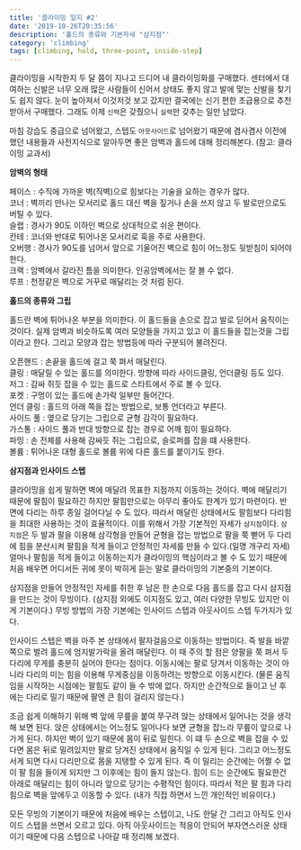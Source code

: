 ```yaml
---
title: '클라이밍 일지 #2'
date: '2019-10-26T20:35:56'
description: '홀드의 종류와 기본자세 "삼지점"'
category: 'climbing'
tags: [climbing, hold, three-point, inside-step]
---
```


클라이밍을 시작한지 두 달 쯤이 지나고 드디어 내 클라이밍화를 구매했다. 센터에서 대여하는 신발은 너무 오래 많은 사람들이 신어서 상태도 좋지 않고 발에 맞는 신발을 찾기도 쉽지 않다. 눈이 높아져서 이것저것 보고 갔지만 결국에는 신기 편한 초급용으로 추천받아서 구매했다. 그래도 이제 `신력`은 갖췄으니 `실력`만 갖추는 일만 남았다.

마침 강습도 중급으로 넘어왔고, 스텝도 `아웃사이드`로 넘어왔기 때문에 겸사겸사 이전에 했던 내용들과 사전지식으로 알아두면 좋은 암벽과 홀드에 대해 정리해본다. (참고: 클라이밍 교과서)

**암벽의 형태**

페이스 : 수직에 가까운 벽(직벽)으로 힘보다는 기술을 요하는 경우가 많다.  
코너 : 벽끼리 만나는 모서리로 홀드 대신 벽을 짚거나 손을 쓰지 않고 두 발로만으로도 버틸 수 있다.  
슬랩 : 경사가 90도 이하인 벽으로 상대적으로 쉬운 편이다.  
칸테 : 코너와 반대로 튀어나온 모서리로 훅을 주로 사용한다.  
오버행 : 경사가 90도를 넘어서 앞으로 기울어진 벽으로 힘이 어느정도 뒷받침이 되어야 한다.  
크랙 : 암벽에서 갈라진 틈을 의미한다. 인공암벽에서는 잘 볼 수 없다.  
루프 : 천정같은 벽으로 거꾸로 매달리는 것 처럼 된다.

**홀드의 종류와 그립**

홀드란 벽에 튀어나온 부분을 의미한다. 이 홀드들을 손으로 잡고 발로 딛어서 움직이는 것이다.
실제 암벽과 비슷하도록 여러 모양들을 가지고 있고 이 홀드들을 잡는것을 그립이라고 한다. 그리고 모양과 잡는 방법등에 따라 구분되어 불려진다.

오픈핸드 : 손끝을 홀드에 걸고 쭉 펴서 매달린다.  
클링 : 매달릴 수 있는 홀드를 의미한다. 방향에 따라 사이드클링, 언더클링 등도 있다.  
저그 : 감싸 쥐듯 잡을 수 있는 홀드로 스타트에서 주로 볼 수 있다.  
포켓 : 구멍이 있는 홀드에 손가락 일부만 들어간다.  
언더 클링 : 홀드의 아래 쪽을 잡는 방법으로, 보통 언더라고 부른다.  
사이드 풀 : 옆으로 당기는 그립으로 균형 감각이 필요하다.  
가스통 : 사이드 풀과 반대 방향으로 잡는 경우로 어깨 힘이 필요하다.  
파밍 : 손 전체를 사용해 감싸듯 쥐는 그립으로, 슬로퍼를 잡을 떄 사용한다.  
볼륨 : 튀어나온 대형 홀드로 볼륨 위에 다른 홀드를 붙이기도 한다.

**삼지점과 인사이드 스텝**

클라이밍을 쉽게 말하면 벽에 매달려 목표한 지점까지 이동하는 것이다. 벽에 매달리기 때문에 팔힘이 필요하긴 하지만 팔힘만으로는 아무리 좋아도 한계가 있기 마련이다. 반면에 다리는 하루 종일 걸어다닐 수 도 있다. 따라서 매달린 상태에서도 팔힘보다 다리힘을 최대한 사용하는 것이 효율적이다. 이를 위해서 가장 기본적인 자세가 `삼지점`이다. `삼지점`은 두 발과 팔을 이용해 삼각형을 만들어 균형을 잡는 방법으로 팔을 쭉 뻗어 두 다리에 힘을 분산시켜 팔힘을 적게 들이고 안정적인 자세를 만들 수 있다.(일명 개구리 자세) 얼마나 팔힘을 적게 들이고 이동하는지가 클라이밍의 핵심이라고 볼 수 도 있기 때문에 처음 배우면 어디서든 귀에 못이 박히게 듣는 말로 클라이밍의 기본중의 기본이다.

삼지점을 만들어 안정적인 자세를 취한 후 남은 한 손으로 다음 홀드를 잡고 다시 삼지점을 만드는 것이 무빙이다.
(삼지점 외에도 이지점도 있고, 여러 다양한 무빙도 있지만 이게 기본이다.) 무빙 방법의 가장 기본에는 인사이드 스텝과 아웃사이드 스텝 두가지가 있다.

인사이드 스텝은 벽을 마주 본 상태에서 팔자걸음으로 이동하는 방법이다. 즉 발을 바깥쪽으로 벌려 홀드에 엄지발가락을 올려 매달린다. 이 때 주의 할 점은 양팔을 쭉 펴서 두 다리에 무게를 충분히 실어야 한다는 점이다. 이동시에는 팔로 당겨서 이동하는 것이 아니라 다리의 미는 힘을 이용해 무게중심을 이동하려는 방향으로 이동시킨다. (물론 움직임을 시작하는 시점에는 팔힘도 같이 들 수 밖에 없다. 하지만 순간적으로 들이고 난 후에는 다리로 밀기 때문에 팔엔 큰 힘이 걸리지 않는다.)

조금 쉽게 이해하기 위해 벽 앞에 무릎을 붙여 쭈구려 앉는 상태에서 일어나는 것을 생각해 보면 된다. 앉은 상태에서는 어느정도 일어나다 보면 균형을 잡느라 무릎이 앞으로 나가게 된다. 하지만 벽이 있기 때문에 몸이 뒤로 밀힌다. 이 떄 두 손으로 벽을 잡을 수 있다면 몸은 뒤로 밀려있지만 팔로 당겨진 상태에서 움직일 수 있게 된다. 그리고 어느정도 서게 되면 다시 다리만으로 몸을 지탱할 수 있게 된다. 즉 이 밀리는 순간에는 어쩔 수 없이 팔 힘을 들이게 되지만 그 이후에는 힘이 들지 않는다. 힘이 드는 순간에도 필요한건 아래로 매달리는 힘이 아니라 앞으로 당기는 수평적인 힘이다. 따라서 적은 팔 힘과 다리 힘으로 벽을 앞에두고 이동할 수 있다. (내가 직접 하면서 느낀 개인적인 비유이다.)

모든 무빙의 기본이기 때문에 처음에 배우는 스텝이고, 나도 한달 간 그리고 아직도 인사이드 스텝을 쓰면서 오르고 있다. 아직 아웃사이드는 적응이 안되어 부자연스러운 상태이기 때문에 다음 스텝으로 나아갈 때 정리해 보겠다.
